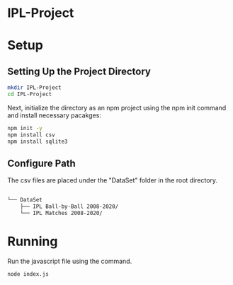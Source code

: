 # IPL-Project

# Setup
## Setting Up the Project Directory
``` bash 
mkdir IPL-Project
cd IPL-Project
```
Next, initialize the directory as an npm project using the npm init command and install necessary pacakges:
``` bash 
npm init -y
npm install csv
npm install sqlite3
```

## Configure Path
The csv files are placed under the "DataSet" folder in the root directory.
``` bash
          
└── DataSet
    ├── IPL Ball-by-Ball 2008-2020/
    └── IPL Matches 2008-2020/
```

# Running
Run the javascript file using the command.
``` bash
node index.js
```
